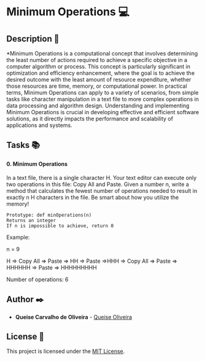 # **Minimum Operations** :computer:

## **Description** :speech_balloon:

*Minimum Operations is a computational concept that involves determining the least number of actions required to achieve a specific objective in a computer algorithm or process. This concept is particularly significant in optimization and efficiency enhancement, where the goal is to achieve the desired outcome with the least amount of resource expenditure, whether those resources are time, memory, or computational power. In practical terms, Minimum Operations can apply to a variety of scenarios, from simple tasks like character manipulation in a text file to more complex operations in data processing and algorithm design. Understanding and implementing Minimum Operations is crucial in developing effective and efficient software solutions, as it directly impacts the performance and scalability of applications and systems.

## **Tasks** :books:

#### **0. Minimum Operations**

In a text file, there is a single character H. Your text editor can execute only two operations in this file: Copy All and Paste. Given a number n, write a method that calculates the fewest number of operations needed to result in exactly n H characters in the file. Be smart about how you utilize the memory!

    Prototype: def minOperations(n)
    Returns an integer
    If n is impossible to achieve, return 0

Example:

n = 9

H => Copy All => Paste => HH => Paste =>HHH => Copy All => Paste => HHHHHH => Paste => HHHHHHHHH

Number of operations: 6

## **Author** :black_nib:

* **Queise Carvalho de Oliveira** - [Queise Oliveira](https://github.com/Qcarvalhooliveira)


## License :page_with_curl:
This project is licensed under the [MIT License](https://opensource.org/license/mit/).

